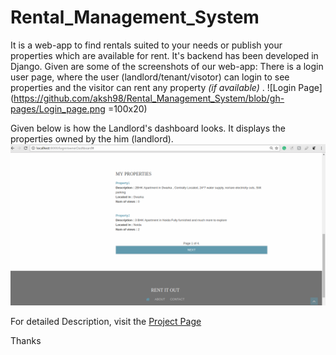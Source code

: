 # Rental_Management_System
It is a web-app to find rentals suited to your needs or publish your properties which are available for rent. It's backend has been developed in Django.
Given are some of the screenshots of our web-app:
There is a login user page, where the user (landlord/tenant/visotor) can login to see properties and the visitor can rent any property _(if available)_ .
![Login Page](https://github.com/aksh98/Rental_Management_System/blob/gh-pages/Login_page.png =100x20)

Given below is how the Landlord's dashboard looks. It displays the properties owned by the him (landlord).
![Owner Properties](https://github.com/aksh98/Rental_Management_System/blob/gh-pages/owner_properties.png)

For detailed Description, visit the [Project Page](https://aksh98.github.io/Rental_Management_System/)

Thanks
